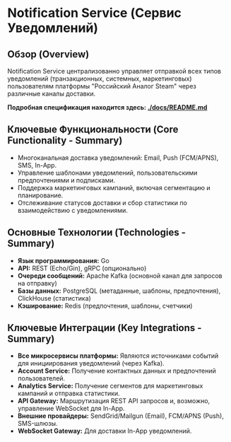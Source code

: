 <!-- backend\notification-service\README.md -->
# Notification Service (Сервис Уведомлений)

## Обзор (Overview)

Notification Service централизованно управляет отправкой всех типов уведомлений (транзакционных, системных, маркетинговых) пользователям платформы "Российский Аналог Steam" через различные каналы доставки.

**Подробная спецификация находится здесь: [./docs/README.md](./docs/README.md)**

## Ключевые Функциональности (Core Functionality - Summary)

*   Многоканальная доставка уведомлений: Email, Push (FCM/APNS), SMS, In-App.
*   Управление шаблонами уведомлений, пользовательскими предпочтениями и подписками.
*   Поддержка маркетинговых кампаний, включая сегментацию и планирование.
*   Отслеживание статусов доставки и сбор статистики по взаимодействию с уведомлениями.

## Основные Технологии (Technologies - Summary)

*   **Язык программирования:** Go
*   **API:** REST (Echo/Gin), gRPC (опционально)
*   **Очереди сообщений:** Apache Kafka (основной канал для запросов на отправку)
*   **Базы данных:** PostgreSQL (метаданные, шаблоны, предпочтения), ClickHouse (статистика)
*   **Кэширование:** Redis (предпочтения, шаблоны, счетчики)

## Ключевые Интеграции (Key Integrations - Summary)

*   **Все микросервисы платформы:** Являются источниками событий для инициирования уведомлений (через Kafka).
*   **Account Service:** Получение контактных данных и предпочтений пользователей.
*   **Analytics Service:** Получение сегментов для маркетинговых кампаний и отправка статистики.
*   **API Gateway:** Маршрутизация REST API запросов и, возможно, управление WebSocket для In-App.
*   **Внешние провайдеры:** SendGrid/Mailgun (Email), FCM/APNS (Push), SMS-шлюзы.
*   **WebSocket Gateway:** Для доставки In-App уведомлений.
